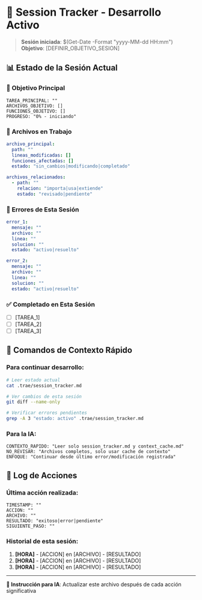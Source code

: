 # 🎯 Session Tracker - Desarrollo Activo

> **Sesión iniciada**: $(Get-Date -Format "yyyy-MM-dd HH:mm")
> **Objetivo**: [DEFINIR_OBJETIVO_SESION]

## 📊 Estado de la Sesión Actual

### 🎯 Objetivo Principal
```
TAREA_PRINCIPAL: ""
ARCHIVOS_OBJETIVO: []
FUNCIONES_OBJETIVO: []
PROGRESO: "0% - iniciando"
```

### 🔧 Archivos en Trabajo
```yaml
archivo_principal:
  path: ""
  lineas_modificadas: []
  funciones_afectadas: []
  estado: "sin_cambios|modificando|completado"

archivos_relacionados:
  - path: ""
    relacion: "importa|usa|extiende"
    estado: "revisado|pendiente"
```

### 🐛 Errores de Esta Sesión
```yaml
error_1:
  mensaje: ""
  archivo: ""
  linea: ""
  solucion: ""
  estado: "activo|resuelto"

error_2:
  mensaje: ""
  archivo: ""
  linea: ""
  solucion: ""
  estado: "activo|resuelto"
```

### ✅ Completado en Esta Sesión
- [ ] [TAREA_1]
- [ ] [TAREA_2]
- [ ] [TAREA_3]

## 🚀 Comandos de Contexto Rápido

### Para continuar desarrollo:
```bash
# Leer estado actual
cat .trae/session_tracker.md

# Ver cambios de esta sesión
git diff --name-only

# Verificar errores pendientes
grep -A 3 "estado: activo" .trae/session_tracker.md
```

### Para la IA:
```
CONTEXTO_RAPIDO: "Leer solo session_tracker.md y context_cache.md"
NO_REVISAR: "Archivos completos, solo usar cache de contexto"
ENFOQUE: "Continuar desde último error/modificación registrada"
```

## 📝 Log de Acciones

### Última acción realizada:
```
TIMESTAMP: ""
ACCION: ""
ARCHIVO: ""
RESULTADO: "exitoso|error|pendiente"
SIGUIENTE_PASO: ""
```

### Historial de esta sesión:
1. **[HORA]** - [ACCION] en [ARCHIVO] - [RESULTADO]
2. **[HORA]** - [ACCION] en [ARCHIVO] - [RESULTADO]
3. **[HORA]** - [ACCION] en [ARCHIVO] - [RESULTADO]

---
**🎯 Instrucción para IA**: Actualizar este archivo después de cada acción significativa